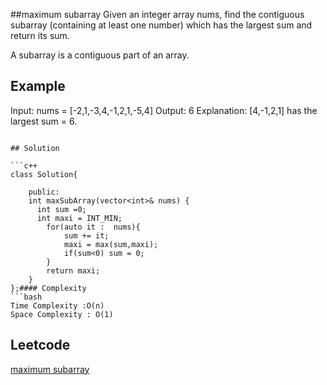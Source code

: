 ##maximum subarray
Given an integer array nums, find the contiguous subarray (containing at least one number) which has the largest sum and return its sum.

A subarray is a contiguous part of an array.

## Example 
Input: nums = [-2,1,-3,4,-1,2,1,-5,4]
Output: 6
Explanation: [4,-1,2,1] has the largest sum = 6.
```

## Solution 

```c++
class Solution{

	public:
    int maxSubArray(vector<int>& nums) {
      int sum =0;
      int maxi = INT_MIN;
        for(auto it :  nums){
            sum += it;
            maxi = max(sum,maxi);
            if(sum<0) sum = 0;
        }
        return maxi;
    }
};#### Complexity
```bash
Time Complexity :O(n)
Space Complexity : O(1)
```
## Leetcode
[maximum subarray](https://leetcode.com/problems/maximum-subarray/)
